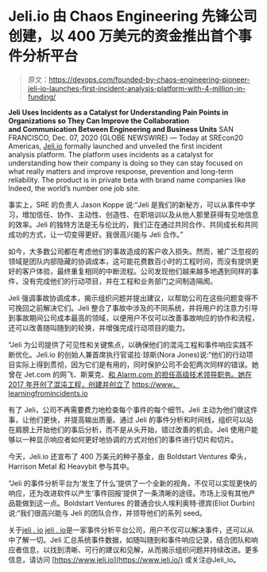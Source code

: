 # Jeli.io 由 Chaos Engineering 先锋公司创建，以 400 万美元的资金推出首个事件分析平台

> 原文：<https://devops.com/founded-by-chaos-engineering-pioneer-jeli-io-launches-first-incident-analysis-platform-with-4-million-in-funding/>

**Jeli Uses Incidents as a Catalyst for Understanding Pain Points in Organizations so They Can Improve the Collaboration and Communication Between Engineering and Business Units** 
SAN FRANCISCO, Dec. 07, 2020 (GLOBE NEWSWIRE) — Today at SREcon20 Americas, [Jeli.io](http://jeli.io/) formally launched and unveiled the first incident analysis platform. The platform uses incidents as a catalyst for understanding how their company is doing so they can stay focused on what really matters and improve response, prevention and long-term reliability. The product is in private beta with brand name companies like Indeed, the world’s number one job site.

事实上，SRE 的负责人 Jason Koppe 说:“Jeli 是我们的新秘方，可以从事件中学习，增加信任、协作、主动性、创造性、在职培训以及从他人那里获得有见地信息的效率。Jeli 的独特方法是无与伦比的，我们正在通过共同合作、共同成长和共同成功的方式，让一切变得更好。我很高兴能与 Jeli 合作。”

如今，大多数公司都在考虑他们的事故造成的客户收入损失。然而，被广泛忽视的领域是团队内部隐藏的协调成本，这可能花费数百小时的工程时间，而没有提供更好的客户体验，最终重复相同的中断流程。公司发现他们越来越多地遇到同样的事件，没有完成他们的行动项目，并在工程和业务部门之间制造隔阂。

Jeli 强调事故协调成本，揭示组织问题并提出建议，以帮助公司在这些问题变得不可挽回之前解决它们。Jeli 整合了事故中涉及的不同系统，并将用户的注意力引导到事故期间公司成本最高的领域，以便用户不仅可以改善事故响应的协作和流程，还可以改善随叫随到的轮换，并增强完成行动项目的能力。

“Jeli 为公司提供了可见性和关键焦点，以确保他们的混沌工程和事件响应实践不断优化。Jeli.io 的创始人兼首席执行官诺拉·琼斯(Nora Jones)说:“他们的行动项目实际上得到贯彻，因为它们是有用的，同时保护公司不会犯两次同样的错误。她曾在 Jet.com 的网飞、斯莱克、[和 Alarm.com 的](http://jet.com/)[担任高级技术领导职务。她在 2017 年开创了混沌工程，创建并创立了](http://alarm.com/) [https://www。<wbr> learningfromincidents.io](https://www.learningfromincidents.io/)

有了 Jeli，公司不再需要费力地检查每个事件的每个细节。Jeli 主动为他们做这件事，让他们更快，并提高输出质量。通过 Jeli 的事件分析和时间线，组织可以站在肩膀上开始他们的事后分析，而不是从头开始，错过改善的机会。Jeli 使用户能够以一种显示响应者如何更好地协调的方式对他们的事件进行切片和切片。

今天，Jeli.io 还宣布了 400 万美元的种子基金，由 Boldstart Ventures 牵头，Harrison Metal 和 Heavybit 参与其中。

“Jeli 的事件分析平台为‘发生了什么’提供了一个全新的视角，不仅可以实现更快的响应，还为改进软件以产生‘事件回报’提供了一条清晰的途径。市场上没有其他产品能做到这一点。Boldstart Ventures 的普通合伙人埃利奥特·德宾(Eliot Durbin)说:“我们很高兴能与 Jeli 的团队合作，并领导他们的系列 seed。

关于[jeli . io](http://jeli.io/)
[jeli . io](http://jeli.io/)是一家事件分析平台公司，用户不仅可以解决事件，还可以从中了解一切。Jeli 汇总系统事件数据，如随叫随到和事件响应记录，结合团队和响应者信息，以找到清晰、可行的建议和见解，从而揭示组织问题并持续改进。更多信息，请访问 [https://www.jeli.io](https://www.jeli.io/) 或关注@Jeli_io。